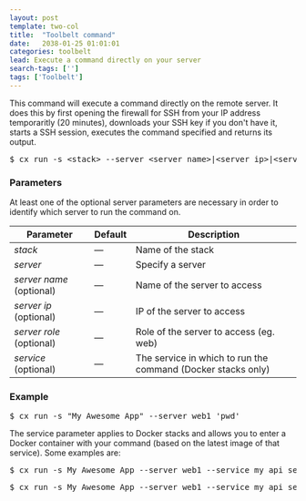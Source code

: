 ```yaml
---
layout: post
template: two-col
title:  "Toolbelt command"
date:   2038-01-25 01:01:01
categories: toolbelt
lead: Execute a command directly on your server
search-tags: ['']
tags: ['Toolbelt']
---
```


This command will execute a command directly on the remote server. It does this by first opening the firewall for SSH from your IP address temporaritly (20 minutes), downloads your SSH key if you don't have it, starts a SSH session, executes the command specified and returns its output.

<pre class="prettyprint">
$ cx run -s &lt;stack&gt; --server &lt;server name&gt;|&lt;server ip&gt;|&lt;server role&gt; --service '&lt;command&gt;'
</pre>

<h3 id="parameters">Parameters</h3>

At least one of the optional server parameters are necessary in order to identify which server to run the command on.

<table class='table table-bordered table-striped table-small'>
    <thead>
        <tr>
            <th align="center">Parameter</th>
            <th align="center">Default</th>
            <th align="center">Description</th>
        </tr>
    </thead>
    <tbody>
        <tr>
            <td><i>stack</i></td>
            <td>&mdash;</td>
            <td>Name of the stack</td>
        </tr>
        <tr>
            <td><i>server</i></td>
            <td>&mdash;</td>
            <td>Specify a server</td>
        </tr>        
        <tr>
            <td><i>server name</i> (optional)</td>
            <td>&mdash;</td>
            <td>Name of the server to access</td>
        </tr>
        <tr>
            <td><i>server ip</i> (optional)</td>
            <td>&mdash;</td>
            <td>IP of the server to access</td>
        </tr>
        <tr>
            <td><i>server role</i> (optional)</td>
            <td>&mdash;</td>
            <td>Role of the server to access (eg. web)</td>
        </tr>
        <tr>
            <td><i>service</i> (optional)</td>
            <td>&mdash;</td>
            <td>The service in which to run the command (Docker stacks only)</td>
        </tr>        
    </tbody>    
</table>

<h3 id="examples">Example</h3>

<pre class="prettyprint">
$ cx run -s "My Awesome App" --server web1 'pwd'
</pre>

The service parameter applies to Docker stacks and allows you to enter a Docker container with your command (based on the latest image of that service). Some examples are:

<pre class="prettyprint">
$ cx run -s My_Awesome_App --server web1 --service my_api_service '/bin/bash'
</pre>
<pre class="prettyprint">
$ cx run -s My_Awesome_App --server web1 --service my_api_service 'bundle exec rails c'
</pre>

